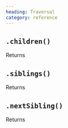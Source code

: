 ```yaml
--- 
heading: Traversal
category: reference
---
```




`.children()`
--

Returns 

	
`.siblings()`
--

Returns 

	
`.nextSibling()`
--

Returns 
